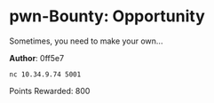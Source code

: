 # pwn-Bounty: Opportunity
Sometimes, you need to make your own...

**Author**: 0ff5e7

`nc 10.34.9.74 5001`

Points Rewarded: 800
